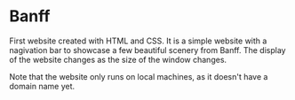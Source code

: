 # Banff
First website created with HTML and CSS. It is a simple website with a nagivation bar to showcase a few beautiful scenery from Banff. The display of the website changes as the size of the window changes. 

Note that the website only runs on local machines, as it doesn't have a domain name yet. 
